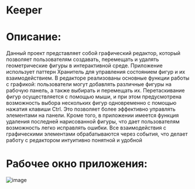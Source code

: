 # Keeper
# Описание: 
Данный проект представляет собой графический редактор, который позволяет пользователям создавать, перемещать и удалять геометрические фигуры в интерактивной среде. 
Приложение использует паттерн Хранитель для управления состоянием фигур и их взаимодействием. В редакторе реализованы основные функции работы с графикой: 
пользователи могут добавлять различные фигуры на рабочую панель, а также выбирать и перемещать их. Перетаскивание фигур осуществляется с помощью мыши, и при этом 
предусмотрена возможность выбора нескольких фигур одновременно с помощью нажатия клавиши Ctrl. Это позволяет более эффективно управлять элементами на панели. Кроме того, 
в приложении имеется функция удаления последней нарисованной фигуры, что дает пользователям возможность легко исправлять ошибки. Все взаимодействия с графическими 
элементами обрабатываются через события, что делает работу с редактором интуитивно понятной и удобной
# Рабочее окно приложения:
![image](https://github.com/user-attachments/assets/1747b9f2-45f7-4bf5-9d68-d4b8d9b374ac)
